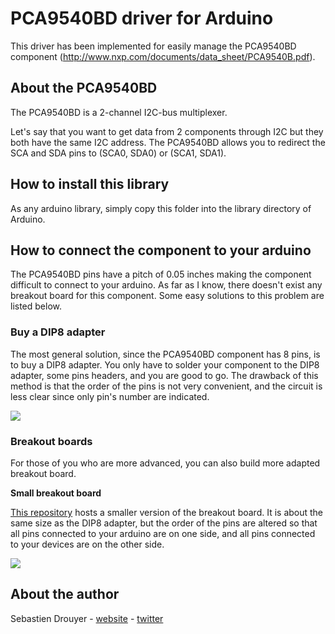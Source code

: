 # PCA9540BD driver for Arduino #
 
This driver has been implemented for easily manage the PCA9540BD component (http://www.nxp.com/documents/data_sheet/PCA9540B.pdf).

## About the PCA9540BD ##

The PCA9540BD is a 2-channel I2C-bus multiplexer.

Let's say that you want to get data from 2 components through I2C but they both have the same I2C address. The PCA9540BD allows you to redirect the SCA and SDA pins to (SCA0, SDA0) or (SCA1, SDA1).

## How to install this library ##

As any arduino library, simply copy this folder into the library directory of Arduino.

## How to connect the component to your arduino ##

The PCA9540BD pins have a pitch of 0.05 inches making the component difficult to connect to your arduino. As far as
I know, there doesn't exist any breakout board for this component. Some easy solutions to this problem are listed below.

### Buy a DIP8 adapter ###

The most general solution, since the PCA9540BD component has 8 pins, is to buy a DIP8 adapter. You only have to solder your component to
the DIP8 adapter, some pins headers, and you are good to go. The drawback of this method is that the order of the pins is not very
convenient, and the circuit is less clear since only pin's number are indicated.

<img src="http://sebastien.drouyer.com/images_for_projects_readme/PCA9540BD/DIP8.png" />

### Breakout boards ###

For those of you who are more advanced, you can also build more adapted breakout board.

**Small breakout board**

[This repository](https://github.com/sdrdis/PCA9540BD_small_breakout) hosts a smaller version of the breakout board. It is about the same size as the DIP8 adapter, but the order of the pins are altered so that all pins connected to your arduino are on one side, and all pins connected to your devices are on the other side.

<img src="http://sebastien.drouyer.com/images_for_projects_readme/PCA9540BD/small_breakout_pins.png" />

## About the author ##

Sebastien Drouyer - [website](http://sebastien.drouyer.com) - [twitter](https://twitter.com/sdrdis)